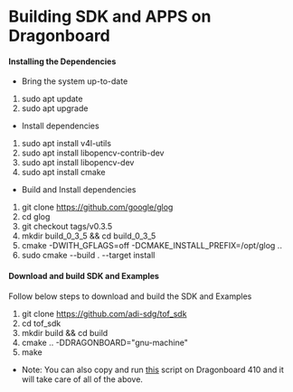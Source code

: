 
# Building SDK and APPS on Dragonboard

#### Installing the Dependencies
* Bring the system up-to-date
1. sudo apt update
2. sudo apt upgrade

* Install dependencies
1. sudo apt install v4l-utils
2. sudo apt install libopencv-contrib-dev
3. sudo apt install libopencv-dev
4. sudo apt install cmake

* Build and Install dependencies
1. git clone https://github.com/google/glog
2. cd glog
3. git checkout tags/v0.3.5
4. mkdir build_0_3_5 && cd build_0_3_5
5. cmake -DWITH_GFLAGS=off -DCMAKE_INSTALL_PREFIX=/opt/glog ..
6. sudo cmake --build . --target install

#### Download and build SDK and Examples
Follow below steps to download and build the SDK and Examples 
1. git clone https://github.com/adi-sdg/tof_sdk
2. cd tof_sdk
3. mkdir build && cd build
4. cmake .. -DDRAGONBOARD="gnu-machine"
5. make

* Note: You can also copy and run [this](./scripts/db410c_get_host_sw.sh) script on Dragonboard 410 and it will take care of all of the above.
 
